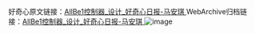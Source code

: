 好奇心原文链接：[AllBe1控制器_设计_好奇心日报-马安琪 ](https://www.qdaily.com/articles/11538.html)
WebArchive归档链接：[AllBe1控制器_设计_好奇心日报-马安琪 ](http://web.archive.org/web/20190623170707/https://www.qdaily.com/articles/11538.html)
![image](http://ww3.sinaimg.cn/large/007d5XDply1g3wab4m2icj30u02q8ngr)